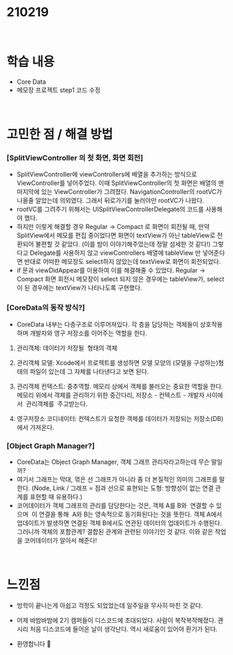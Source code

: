 # 210219

<br>

# 학습 내용

- Core Data
- 메모장 프로젝트 step1 코드  수정

<br>

# 고민한 점 / 해결 방법

### [SplitViewController 의 첫 화면, 화면 회전]

- SplitViewController에 viewControllers에 배열을 추가하는 방식으로 ViewController를 넣어주었다. 이때 SplitViewController의 첫 화면은 배열의 맨 마지막에 있는 ViewController가 그려졌다. NavigationController의 rootVC가 나올줄 알았는데 의외였다. 그래서 뒤로가기를 눌러야만 rootVC가 나왔다.
- rootVC를 그려주기 위해서는 UISplitViewControllerDelegate의 코드를 사용해야 했다.
- 하지만 이렇게 해결할 경우 Regular → Compact 로  화면이 회전될 때, 만약 SplitView에서 메모를 편집 중이었다면  화면이 textView가 아닌  tableView로 전환되어 불편할 것 같았다. (이를 밤이 이야기해주었는데 정말 섬세한 것 같다!) 그렇다고 Delegate를 사용하지 않고 viewControllers 배열에 tableView 만 넣어준다면 반대로 어떠한 메모장도  select하지 않았는데 textView로 화면이 회전되었다.
- if 문과 viewDidAppear를 이용하여 이를 해결해줄 수 있었다. Regular → Compact 화면 회전시 메모장이 select 되지 않은  경우에는 tableView가, select이 된 경우에는 textView가 나타나도록 구현했다.

### [CoreData의 동작  방식?]

- CoreData 내부는 다층구조로 이루어져있다. 각 층을 담당하는 객체들이 상호작용하며 개발자와 영구 저장소를  이어주는 역할을 한다.

1) 관리객체: 데이터가 저장될  형태의 객체

2) 관리객체 모델: Xcode에서 프로젝트를 생성하면 모델 모양의 (모델을 구성하는)형태의 파일이 있는데 그 자체를 나타낸다고 보면 된다.

3) 관리객체 컨텍스트: 중추역할. 메모리 상에서 객체를 불러오는 중요한 역할을 한다. 메모리 위에서 객체를 관리하기 위한 중간다리, 저장소 - 컨텍스트 - 개발자 사이에서  관리객체를  주고받는다.

4) 영구저장소 코디네이터: 컨텍스트가 요청한  객체를 데이터가 저장되는 저장소(DB)에서 가져온다.

### [Object Graph Manager?]

- CoreData는 Object Graph Manager, 객체 그래프 관리자라고하는데 무슨 말일까?
- 여기서 그래프는 막대, 꺾은 선 그래프가 아니라 좀 더 본질적인 의미의 그래프를  말한다. (Node, Link / 그래프  = 점과 선으로 표현되는 도형: 방향성이 없는 연결 관계를 표현할 때  유용하다.)
- 코어데이터가 객체 그래프의 관리를 담당한다는 것은, 객체 A를 B와  연결할 수 있으며  이 연결을 통해  A와 B는 영속적으로 동기화된다는 것을 뜻한다. 객체 A에서 업데이트가 발생하면 연결된 객체 B에서도 연관된 데이터의 업데이트가 수행된다. 그러니까 객체의 포함관계? 결합된 관계와 관련된 이야기인 것 같다. 이와 같은 작업을 코어데이터가 알아서 해준다!

<br>

# 느낀점

- 방학이 끝나는게 아쉽고 걱정도 되었었는데 일주일을 무사히 마친 것 같다.
- 어제 바밤바밤에 2기 캠퍼들이 디스코드에 초대되었다. 사람이 복작복작해졌다. 괜시리 처음 디스코드에 들어온 날이 생각난다. 역시 새로움이 있어야 환기가 된다.

- 환영합니다 🙂

<br>
